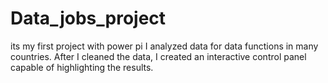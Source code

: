 # Data_jobs_project
its my first project with power pi I analyzed data for data functions in many countries. After I cleaned the data, I created an interactive control panel capable of highlighting the results.
